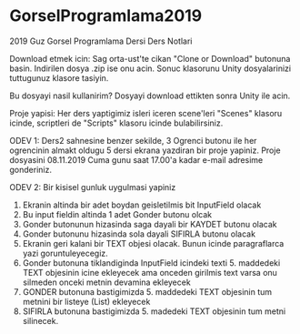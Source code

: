 # GorselProgramlama2019
2019 Guz Gorsel Programlama Dersi Ders Notlari

Download etmek icin:
Sag orta-ust'te cikan "Clone or Download" butonuna basin. Indirilen dosya .zip ise onu acin. Sonuc klasorunu Unity dosyalarinizi tuttugunuz klasore tasiyin.

Bu dosyayi nasil kullanirim?
Dosyayi download ettikten sonra Unity ile acin.

Proje yapisi:
Her ders yaptigimiz isleri iceren scene'leri "Scenes" klasoru icinde, scriptleri de "Scripts" klasoru icinde bulabilirsiniz.


ODEV 1:
Ders2 sahnesine benzer sekilde, 3 Ogrenci butonu ile her ogrencinin almakt oldugu 5 dersi ekrana yazdiran bir proje yapiniz. Proje dosyasini 08.11.2019 Cuma gunu saat 17.00'a kadar e-mail adresime gonderiniz. 

ODEV 2:
Bir kisisel gunluk uygulmasi yapiniz
1. Ekranin altinda bir adet boydan geisletilmis bit InputField olacak
2. Bu input fieldin altinda 1 adet Gonder butonu olcak
3. Gonder butonunun hizasinda saga dayali bir KAYDET butonu olacak
4. Gonder butonunu hizasinda sola dayali SIFIRLA butonu olacak
5. Ekranin geri kalani bir TEXT objesi olacak. Bunun icinde paragraflarca yazi goruntuleyecegiz.
6. Gonder butonuna tiklandiginda InputField icindeki texti 5. maddedeki TEXT objesinin icine ekleyecek ama onceden girilmis text varsa onu silmeden onceki metnin devamina ekleyecek
7. GONDER butonuna bastigimizda 5. maddedeki TEXT objesinin tum metnini bir listeye (List<string>) ekleyecek
8. SIFIRLA butonuna bastigimizda 5. madedeki TEXT objesinin tum metni silinecek.


